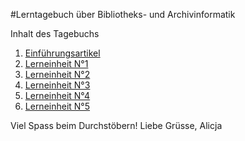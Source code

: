 #Lerntagebuch über Bibliotheks- und Archivinformatik

Inhalt des Tagebuchs

1. [Einführungsartikel](_posts/Einfuehrungsartikel.md)
2. [Lerneinheit N°1](_posts/Lerneinheit-1.md)
3. [Lerneinheit N°2](_posts/Lerneinheit-2.md)
4. [Lerneinheit N°3](_posts/Lerneinheit-3.md)
5. [Lerneinheit N°4](_posts/Lerneinheit-4.md)
6. [Lerneinheit N°5](_posts/Lerneinheit-5.md)

Viel Spass beim Durchstöbern!
Liebe Grüsse, Alicja
